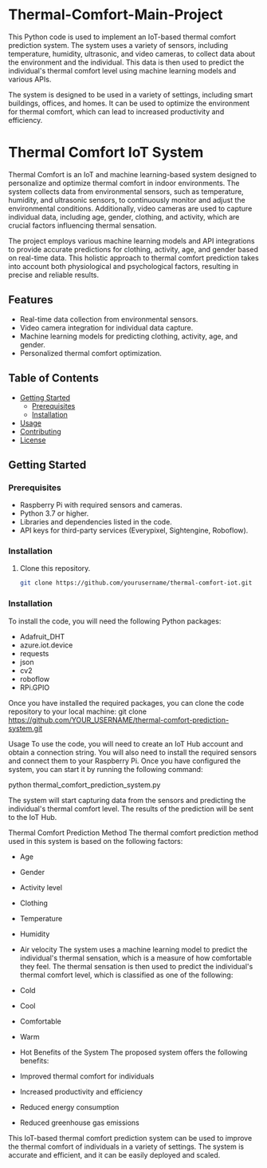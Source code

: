 # Thermal-Comfort-Main-Project

This Python code is used to implement an IoT-based thermal comfort prediction system. The system uses a variety of sensors, including temperature, humidity, ultrasonic, and video cameras, to collect data about the environment and the individual. This data is then used to predict the individual's thermal comfort level using machine learning models and various APIs.

The system is designed to be used in a variety of settings, including smart buildings, offices, and homes. It can be used to optimize the environment for thermal comfort, which can lead to increased productivity and efficiency.

# Thermal Comfort IoT System

Thermal Comfort is an IoT and machine learning-based system designed to personalize and optimize thermal comfort in indoor environments. The system collects data from environmental sensors, such as temperature, humidity, and ultrasonic sensors, to continuously monitor and adjust the environmental conditions. Additionally, video cameras are used to capture individual data, including age, gender, clothing, and activity, which are crucial factors influencing thermal sensation.

The project employs various machine learning models and API integrations to provide accurate predictions for clothing, activity, age, and gender based on real-time data. This holistic approach to thermal comfort prediction takes into account both physiological and psychological factors, resulting in precise and reliable results.

## Features

- Real-time data collection from environmental sensors.
- Video camera integration for individual data capture.
- Machine learning models for predicting clothing, activity, age, and gender.
- Personalized thermal comfort optimization.

## Table of Contents

- [Getting Started](#getting-started)
  - [Prerequisites](#prerequisites)
  - [Installation](#installation)
- [Usage](#usage)
- [Contributing](#contributing)
- [License](#license)

## Getting Started

### Prerequisites

- Raspberry Pi with required sensors and cameras.
- Python 3.7 or higher.
- Libraries and dependencies listed in the code.
- API keys for third-party services (Everypixel, Sightengine, Roboflow).

### Installation

1. Clone this repository.

   ```sh
   git clone https://github.com/yourusername/thermal-comfort-iot.git


### Installation

To install the code, you will need the following Python packages:

* Adafruit_DHT
* azure.iot.device
* requests
* json
* cv2
* roboflow
* RPi.GPIO

Once you have installed the required packages, you can clone the code repository to your local machine:
git clone https://github.com/YOUR_USERNAME/thermal-comfort-prediction-system.git

Usage
To use the code, you will need to create an IoT Hub account and obtain a connection string. You will also need to install the required sensors and connect them to your Raspberry Pi. Once you have configured the system, you can start it by running the following command:

python thermal_comfort_prediction_system.py

The system will start capturing data from the sensors and predicting the individual's thermal comfort level. The results of the prediction will be sent to the IoT Hub.

Thermal Comfort Prediction Method
The thermal comfort prediction method used in this system is based on the following factors:

* Age
* Gender
* Activity level
* Clothing
* Temperature
* Humidity
* Air velocity
The system uses a machine learning model to predict the individual's thermal sensation, which is a measure of how comfortable they feel. The thermal sensation is then used to predict the individual's thermal comfort level, which is classified as one of the following:

* Cold
* Cool
* Comfortable
* Warm
* Hot
Benefits of the System
The proposed system offers the following benefits:

* Improved thermal comfort for individuals
* Increased productivity and efficiency
* Reduced energy consumption
* Reduced greenhouse gas emissions

This IoT-based thermal comfort prediction system can be used to improve the thermal comfort of individuals in a variety of settings. The system is accurate and efficient, and it can be easily deployed and scaled.
